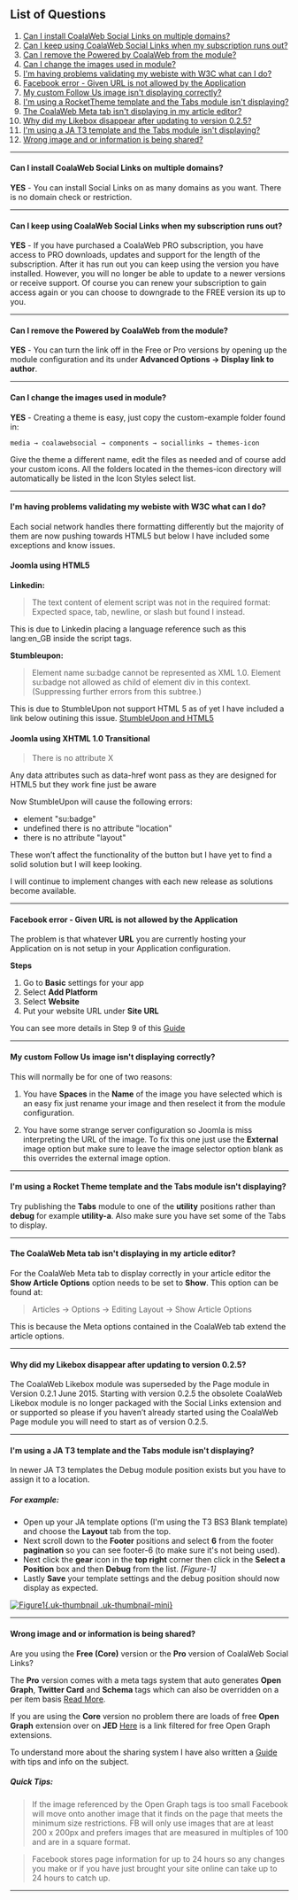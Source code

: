 ## List of Questions
1.  [Can I install CoalaWeb Social Links on multiple domains?](#q1)
2.  [Can I keep using CoalaWeb Social Links when my subscription runs out?](#q2)
3.  [Can I remove the Powered by CoalaWeb from the module?](#q3)
4.  [Can I change the images used in module?](#q4)
5.  [I'm having problems validating my webiste with W3C what can I do?](#q5)
6.  [Facebook error - Given URL is not allowed by the Application](#q6)
7.  [My custom Follow Us image isn't displaying correctly?](#q7)
8.  [I'm using a RocketTheme template and the Tabs module isn't displaying?](#q8)
9.  [The CoalaWeb Meta tab isn't displaying in my article editor?](#q9)
10. [Why did my Likebox disappear after updating to version 0.2.5?](#q10)
11. [I'm using a JA T3 template and the Tabs module isn't displaying?](#11)
12. [Wrong image and or information is being shared?](#12)

***

#### <a class="doc-top" name="q1"></a>Can I install CoalaWeb Social Links on multiple domains?

**YES** - You can install Social Links on as many domains as you want. There is no domain check or restriction.

***

#### <a name="q2"></a>Can I keep using CoalaWeb Social Links when my subscription runs out?

**YES** - If you have purchased a CoalaWeb PRO subscription, you have access to PRO downloads, updates and support for the length of the subscription. After it has run out you can keep using the version you have installed. However, you will no longer be able to update to a newer versions or receive support. Of course you can renew your subscription to gain access again or you can choose to downgrade to the FREE version its up to you.

***

#### <a name="q3"></a>Can I remove the Powered by CoalaWeb from the module?

**YES** - You can turn the link off in the Free or Pro versions by opening up the module configuration and its under **Advanced Options -> Display link to author**.

***

#### <a name="q4"></a>Can I change the images used in module?

**YES** - Creating a theme is easy, just copy the custom-example folder found in:

    media → coalawebsocial → components → sociallinks → themes-icon

Give the theme a different name, edit the files as needed and of course add your custom icons. All the folders located in the themes-icon directory will automatically be listed in the Icon Styles select list.

***

#### <a name="q5"></a>I'm having problems validating my webiste with W3C what can I do?

Each social network handles there formatting differently but the majority of them are now pushing towards HTML5 but below I have included some exceptions and know issues.

#### Joomla using HTML5

**Linkedin:**

> The text content of element script was not in the required format: Expected space, tab, newline, or slash but found l instead.

This is due to Linkedin placing a language reference such as this lang:en_GB inside the script tags.

**Stumbleupon:**

> Element name su:badge cannot be represented as XML 1.0. Element su:badge not allowed as child of element div in this context. (Suppressing further errors from this subtree.)

This is due to StumbleUpon not support HTML 5 as of yet I have included a link below outining this issue.
[StumbleUpon and HTML5](https://getsatisfaction.com/stumbleupon_help_center/topics/stumbleupon_button_does_not_validate_for_html5_w3c)

#### Joomla using XHTML 1.0 Transitional

> There is no attribute X

Any data attributes such as data-href wont pass as they are designed for HTML5 but they work fine just be aware

Now StumbleUpon will cause the following errors:

*   element "su:badge"
*   undefined there is no attribute "location"
*   there is no attribute "layout"

These won’t affect the functionality of the button but I have yet to find a solid solution but I will keep looking.

<div class="uk-alert">I will continue to implement changes with each new release as solutions become available.</div>

***

#### <a name="q6"></a>Facebook error - Given URL is not allowed by the Application

The problem is that whatever **URL** you are currently hosting your Application on is not setup in your Application configuration.

**Steps**

1.  Go to **Basic** settings for your app
2.  Select **Add Platform**
3.  Select **Website**
4.  Put your website URL under **Site URL**

You can see more details in Step 9 of this [Guide](https://coalaweb.com/support/documentation/item/create-facebook-application)

***

#### <a name="q7"></a>My custom Follow Us image isn't displaying correctly?

This will normally be for one of two reasons:

1. You have **Spaces** in the **Name** of the image you have selected which is an easy fix just rename your image and then reselect it from the module configuration.

2. You have some strange server configuration so Joomla is miss interpreting the URL of the image. To fix this one just use the **External** image option but make sure to leave the image selector option blank as this overrides the external image option.

***

#### <a name="q8"></a> I'm using a Rocket Theme template and the Tabs module isn't displaying?

Try publishing the **Tabs** module to one of the **utility** positions rather than **debug** for example **utility-a**. Also make sure you have set some of the Tabs to display.

***

#### <a name="q9"></a> The CoalaWeb Meta tab isn't displaying in my article editor?

For the CoalaWeb Meta tab to display correctly in your article editor the **Show Article Options** option needs to be set to **Show**. This option can be found at:

> Articles -> Options -> Editing Layout -> Show Article Options

This is because the Meta options contained in the CoalaWeb tab extend the article options.

***

#### <a name="q10"></a> Why did my Likebox disappear after updating to version 0.2.5?

The CoalaWeb Likebox module was superseded by the Page module in Version 0.2.1 June 2015. Starting with version 0.2.5 the obsolete CoalaWeb Likebox module is no longer packaged with the Social Links extension and or supported so please if you haven’t already started using the CoalaWeb Page module you will need to start as of version 0.2.5.

***

#### <a name="q11"></a> I'm using a JA T3 template and the Tabs module isn't displaying?

In newer JA T3 templates the Debug module position exists but you have to assign it to a location.

##### For example:

- Open up your JA template options (I'm using the T3 BS3 Blank template) and choose the **Layout** tab from the top.
- Next scroll down to the **Footer** positions and select **6** from the footer **pagination** so you can see footer-6 (to make sure it's not being used).
- Next click the **gear** icon in the **top right** corner then click in the **Select a Position** box and then **Debug** from the list.  *\[Figure-1\]*
- Lastly **Save** your template settings and the debug position should now display as expected.

<a data-lightbox="on" href="https://d1tgoab1lhw0tx.cloudfront.net/images/docs/joomla-extensions/social-links/faq/cw-social-links-faq-f1.png">![Figure1](https://d1tgoab1lhw0tx.cloudfront.net/images/docs/joomla-extensions/social-links/faq/cw-social-links-faq-f1.png "Figure-1"){.uk-thumbnail .uk-thumbnail-mini}</a>

***

#### <a name="q12"></a> Wrong image and or information is being shared?

Are you using the **Free (Core)** version or the **Pro** version of CoalaWeb Social Links?

The **Pro** version comes with a meta tags system that auto generates **Open Graph**, **Twitter Card** and **Schema** tags which can also be overridden on a per item basis [Read More](https://coalaweb.com/support/documentation/item/coalaweb-social-links-guide).

If you are using the **Core** version no problem there are loads of free **Open Graph** extension over on **JED** [Here](https://extensions.joomla.org/extensions/extension?searchall=open+graph&filter%5Btags%5D%5B%5D=&filter%5Bcore_catid%5D=&filter%5Bincludes%5D=&filter%5Bversions%5D=&filter%5Btype%5D=free&filter%5Bhasdemo%5D=&order=&filter%5Bnewupdated%5D=&filter%5Bscore%5D=&filter%5Bfavourites%5D=&dir=DESC&limitstart=0&controller=filter&view=extension&layout=list&Itemid=145&clearorders=0&clearfilters=1) is a link filtered for free Open Graph extensions.

To understand more about the sharing system I have also written a [Guide](https://coalaweb.com/support/documentation/item/coalaweb-docs-facebook-sharing-guide) with tips and info on the subject.

##### Quick Tips:

> If the image referenced by the Open Graph tags is too small Facebook will move onto another image that it finds on the page that meets the minimum size restrictions. FB will only use images that are at least 200 x 200px and prefers images that are measured in multiples of 100 and are in a square format.

> Facebook stores page information for up to 24 hours so any changes you make or if you have just brought your site online can take up to 24 hours to catch up.

***